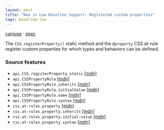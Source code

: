```yaml
---
layout: post
title: "New in Low Baseline Support: Registered custom properties"
tags: baseline-low
---
```


[caniuse](https://caniuse.com/?search=registered-custom-properties) · [spec](https://drafts.css-houdini.org/css-properties-values-api-1/)

The `CSS.registerProperty()` static method and the `@property` CSS at-rule register custom properties for which types and behaviors can be defined.

### Source features

- ``api.CSS.registerProperty_static`` [[mdn]](https://developer.mozilla.org/en-US/search?q=api.CSS.registerProperty_static)
- ``api.CSSPropertyRule`` [[mdn]](https://developer.mozilla.org/en-US/search?q=api.CSSPropertyRule)
- ``api.CSSPropertyRule.inherits`` [[mdn]](https://developer.mozilla.org/en-US/search?q=api.CSSPropertyRule.inherits)
- ``api.CSSPropertyRule.initialValue`` [[mdn]](https://developer.mozilla.org/en-US/search?q=api.CSSPropertyRule.initialValue)
- ``api.CSSPropertyRule.name`` [[mdn]](https://developer.mozilla.org/en-US/search?q=api.CSSPropertyRule.name)
- ``api.CSSPropertyRule.syntax`` [[mdn]](https://developer.mozilla.org/en-US/search?q=api.CSSPropertyRule.syntax)
- ``css.at-rules.property`` [[mdn]](https://developer.mozilla.org/en-US/search?q=css.at-rules.property)
- ``css.at-rules.property.inherits`` [[mdn]](https://developer.mozilla.org/en-US/search?q=css.at-rules.property.inherits)
- ``css.at-rules.property.initial-value`` [[mdn]](https://developer.mozilla.org/en-US/search?q=css.at-rules.property.initial-value)
- ``css.at-rules.property.syntax`` [[mdn]](https://developer.mozilla.org/en-US/search?q=css.at-rules.property.syntax)
